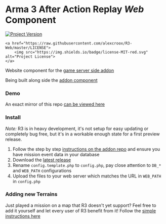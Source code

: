 
# Arma 3 After Action Replay *Web* Component

<p>
    <a href="https://github.com/alexcroox/R3-Web/releases/latest">
        <img src="https://img.shields.io/badge/Version-0.0.1-blue.svg" alt="Project Version">
    </a>    
    
    <a href="https://raw.githubusercontent.com/alexcroox/R3-Web/master/LICENSE">
        <img src="https://img.shields.io/badge/license-MIT-red.svg" alt="Project License">
    </a>
</p>

Website component for the [game server side addon](https://github.com/alexcroox/R3)

Being built along side the [addon component](https://github.com/alexcroox/R3)

### Demo

An exact mirror of this repo [can be viewed here](https://titanmods.xyz/r3/ark/)

### Install

_Note:_ R3 is in heavy development, it's not setup for easy updating or completely bug free, but it's in a workable enough state for a first preview release.

1. Follow the step by step [instructions on the addon repo](https://github.com/alexcroox/R3) and ensure you have mission event data in your database
2. Download the [latest release](https://github.com/alexcroox/R3-Web/releases/latest)
3. Rename `config.template.php` to `config.php`, pay close attention to `DB_*` and `WEB_PATH` configurations
4. Upload the files to your web server which matches the URL in `WEB_PATH` in `config.php`

### Adding new Terrains

Just played a mission on a map that R3 doesn't yet support? Feel free to add it yourself and let every user of R3 benefit from it! Follow the [simple instructions here](https://github.com/alexcroox/R3-Web/wiki/Adding-new-terrains)
